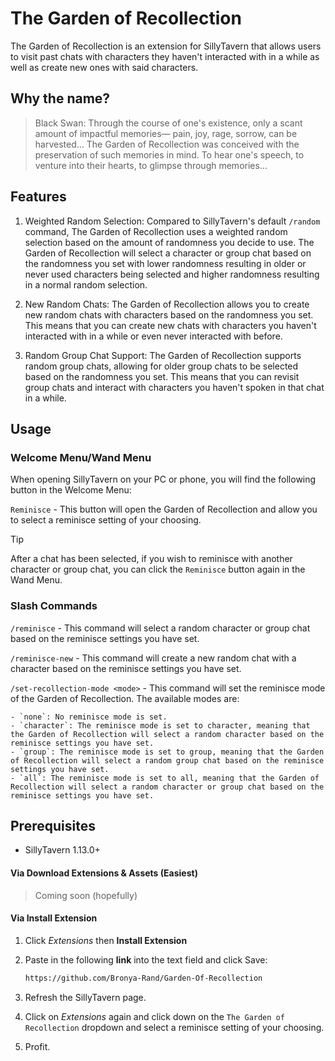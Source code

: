# The Garden of Recollection

The Garden of Recollection is an extension for SillyTavern that allows users to visit past chats with characters they haven't interacted with in a while as well as create new ones with said characters.

## Why the name?
> Black Swan: Through the course of one's existence, only a scant amount of impactful memories— pain, joy, rage, sorrow, can be harvested... The Garden of Recollection was conceived with the preservation of such memories in mind. To hear one's speech, to venture into their hearts, to glimpse through memories...

## Features
1. Weighted Random Selection: Compared to SillyTavern's default `/random` command, The Garden of Recollection uses a weighted random selection based on the amount of randomness you decide to use. The Garden of Recollection will select a character or group chat based on the randomness you set with lower randomness resulting in older or never used characters being selected and higher randomness resulting in a normal random selection.

2. New Random Chats: The Garden of Recollection allows you to create new random chats with characters based on the randomness you set. This means that you can create new chats with characters you haven't interacted with in a while or even never interacted with before.

3. Random Group Chat Support: The Garden of Recollection supports random group chats, allowing for older group chats to be selected based on the randomness you set. This means that you can revisit group chats and interact with characters you haven't spoken in that chat in a while.

## Usage

### Welcome Menu/Wand Menu
When opening SillyTavern on your PC or phone, you will find the following button in the Welcome Menu:

`Reminisce` - This button will open the Garden of Recollection and allow you to select a reminisce setting of your choosing.

> [!TIP]
> After a chat has been selected, if you wish to reminisce with another character or group chat, you can click the `Reminisce` button again in the Wand Menu.

### Slash Commands

`/reminisce` -  This command will select a random character or group chat based on the reminisce settings you have set.

`/reminisce-new` - This command will create a new random chat with a character based on the reminisce settings you have set.

`/set-recollection-mode <mode>` - This command will set the reminisce mode of the Garden of Recollection. The available modes are:

    - `none`: No reminisce mode is set.
    - `character`: The reminisce mode is set to character, meaning that the Garden of Recollection will select a random character based on the reminisce settings you have set.
    - `group`: The reminisce mode is set to group, meaning that the Garden of Recollection will select a random group chat based on the reminisce settings you have set.
    - `all`: The reminisce mode is set to all, meaning that the Garden of Recollection will select a random character or group chat based on the reminisce settings you have set.

## Prerequisites

- SillyTavern 1.13.0+

#### Via Download Extensions & Assets (Easiest)
> Coming soon (hopefully)

#### Via Install Extension

1. Click _Extensions_ then **Install Extension**
2. Paste in the following **link** into the text field and click Save:

   ```sh
   https://github.com/Bronya-Rand/Garden-Of-Recollection
   ```

3. Refresh the SillyTavern page.
4. Click on _Extensions_ again and click down on the `The Garden of Recollection` dropdown and select a reminisce setting of your choosing.
5. Profit.